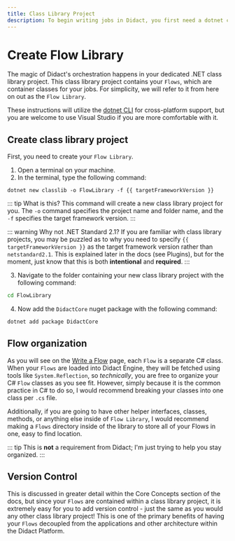 ```yaml
---
title: Class Library Project
description: To begin writing jobs in Didact, you first need a dotnet class library project and a reference to the DidactCore nuget package. We will refer to this as your Flow Library, and inside of it is where all of the Flow definitions reside for your jobs.
---
```


<script setup>
const targetFrameworkVersion = import.meta.env.VITE_TARGET_FRAMEWORK_VERSION;
</script>

# Create Flow Library

The magic of Didact's orchestration happens in your dedicated .NET class library project. This class library project contains your `Flows`, which are container classes for your jobs. For simplicity, we will refer to it from here on out as the `Flow Library`.

These instructions will utilize the [dotnet CLI](https://learn.microsoft.com/en-us/dotnet/core/tools/) for cross-platform support, but you are welcome to use Visual Studio if you are more comfortable with it.

## Create class library project

First, you need to create your `Flow Library`.

1. Open a terminal on your machine.
2. In the terminal, type the following command:

```bash-vue
dotnet new classlib -o FlowLibrary -f {{ targetFrameworkVersion }}
```

::: tip What is this?
This command will create a new class library project for you. The `-o` command specifies the project name and folder name, and the `-f` specifies the target framework version.
:::

::: warning Why not .NET Standard 2.1?
If you are familiar with class library projects, you may be puzzled as to why you need to specify `{{ targetFrameworkVersion }}` as the target framework version rather than `netstandard2.1`. This is explained later in the docs (see Plugins), but for the moment, just know that this is both **intentional** and **required**.
:::

3. Navigate to the folder containing your new class library project with the following command:

```bash
cd FlowLibrary
```

4. Now add the `DidactCore` nuget package with the following command:

```bash
dotnet add package DidactCore
```

## Flow organization

As you will see on the [Write a Flow](/quickstarts/write-a-flow) page, each `Flow` is a separate C# class. When your `Flows` are loaded into Didact Engine, they will be fetched using tools like `System.Reflection`, so *technically*, you are free to organize your C# `Flow` classes as you see fit. However, simply because it is the common practice in C# to do so, I would recommend breaking your classes into one class per `.cs` file.

Additionally, if you are going to have other helper interfaces, classes, methods, or anything else inside of `Flow Library`, I would recommend making a `Flows` directory inside of the library to store all of your Flows in one, easy to find location.

::: tip
This is **not** a requirement from Didact; I'm just trying to help you stay organized.
:::

## Version Control

This is discussed in greater detail within the Core Concepts section of the docs, but since your `Flows` are contained within a class library project, it is extremely easy for you to add version control - just the same as you would any other class library project! This is one of the primary benefits of having your `Flows` decoupled from the applications and other architecture within the Didact Platform.